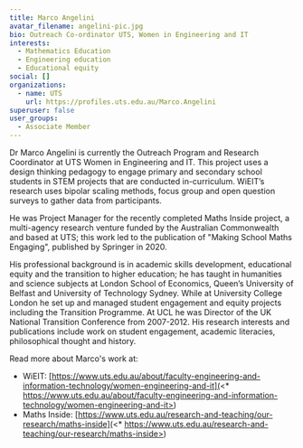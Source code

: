 ```yaml
---
title: Marco Angelini
avatar_filename: angelini-pic.jpg
bio: Outreach Co-ordinator UTS, Women in Engineering and IT
interests:
  - Mathematics Education
  - Engineering education
  - Educational equity
social: []
organizations:
  - name: UTS
    url: https://profiles.uts.edu.au/Marco.Angelini
superuser: false
user_groups:
  - Associate Member
---
```

Dr Marco Angelini is currently the Outreach Program and Research Coordinator at UTS Women in Engineering and IT. This project uses a design thinking pedagogy to engage primary and secondary school students in STEM projects that are conducted in-curriculum. WiEIT’s research uses bipolar scaling methods, focus group and open question surveys to gather data from participants.

He was Project Manager for the recently completed Maths Inside project, a multi-agency research venture funded by the Australian Commonwealth and based at UTS; this work led to the publication of "Making School Maths Engaging", published by Springer in 2020.

His professional background is in academic skills development, educational equity and the transition to higher education; he has taught in humanities and science subjects at London School of Economics, Queen’s University of Belfast and University of Technology Sydney. While at University College London he set up and managed student engagement and equity projects including the Transition Programme. At UCL he was Director of the UK National Transition Conference from 2007-2012. His research interests and publications include work on student engagement, academic literacies, philosophical thought and history.

Read more about Marco's work at:

* WiEIT: [https://www.uts.edu.au/about/faculty-engineering-and-information-technology/women-engineering-and-it](<* https://www.uts.edu.au/about/faculty-engineering-and-information-technology/women-engineering-and-it>) 
* Maths Inside: [https://www.uts.edu.au/research-and-teaching/our-research/maths-inside](<* https://www.uts.edu.au/research-and-teaching/our-research/maths-inside>)